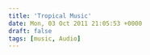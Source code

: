 ```yaml
---
title: 'Tropical Music'
date: Mon, 03 Oct 2011 21:05:53 +0000
draft: false
tags: [music, Audio]
---
```


